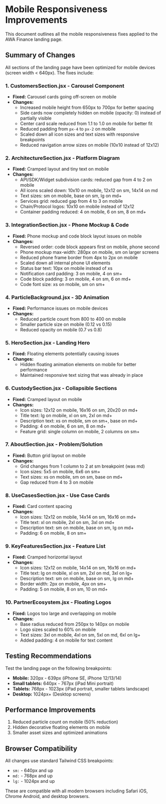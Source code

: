 # Mobile Responsiveness Improvements

This document outlines all the mobile responsiveness fixes applied to the AWA Finance landing page.

## Summary of Changes

All sections of the landing page have been optimized for mobile devices (screen width < 640px). The fixes include:

### 1. **CustomersSection.jsx** - Carousel Component
- **Fixed:** Carousel cards going off-screen on mobile
- **Changes:**
  - Increased mobile height from 650px to 700px for better spacing
  - Side cards now completely hidden on mobile (opacity: 0) instead of partially visible
  - Center card scale reduced from 1.1 to 1.0 on mobile for better fit
  - Reduced padding from `px-4` to `px-2` on mobile
  - Scaled down all icon sizes and text sizes with responsive breakpoints
  - Reduced navigation arrow sizes on mobile (10x10 instead of 12x12)

### 2. **ArchitectureSection.jsx** - Platform Diagram
- **Fixed:** Cramped layout and tiny text on mobile
- **Changes:**
  - API/SDK/Widget subdivision cards: reduced gap from 4 to 2 on mobile
  - All icons scaled down: 10x10 on mobile, 12x12 on sm, 14x14 on md
  - Text sizes: sm on mobile, base on sm, lg on md+
  - Services grid: reduced gap from 4 to 3 on mobile
  - Chain/Protocol logos: 10x10 on mobile instead of 12x12
  - Container padding reduced: 4 on mobile, 6 on sm, 8 on md+

### 3. **IntegrationSection.jsx** - Phone Mockup & Code
- **Fixed:** Phone mockup and code block layout issues on mobile
- **Changes:**
  - Reversed order: code block appears first on mobile, phone second
  - Phone mockup max-width: 280px on mobile, sm on larger screens
  - Reduced phone frame border from 4px to 2px on mobile
  - Scaled down all internal phone UI elements
  - Status bar text: 10px on mobile instead of xs
  - Notification card padding: 3 on mobile, 4 on sm+
  - Code block padding: 3 on mobile, 4 on sm, 6 on md+
  - Code font size: xs on mobile, sm on sm+

### 4. **ParticleBackground.jsx** - 3D Animation
- **Fixed:** Performance issues on mobile devices
- **Changes:**
  - Reduced particle count from 800 to 400 on mobile
  - Smaller particle size on mobile (0.12 vs 0.15)
  - Reduced opacity on mobile (0.7 vs 0.8)

### 5. **HeroSection.jsx** - Landing Hero
- **Fixed:** Floating elements potentially causing issues
- **Changes:**
  - Hidden floating animation elements on mobile for better performance
  - Maintained responsive text sizing that was already in place

### 6. **CustodySection.jsx** - Collapsible Sections
- **Fixed:** Cramped layout on mobile
- **Changes:**
  - Icon sizes: 12x12 on mobile, 16x16 on sm, 20x20 on md+
  - Title text: lg on mobile, xl on sm, 2xl on md+
  - Description text: xs on mobile, sm on sm+, base on md+
  - Padding: 4 on mobile, 6 on sm, 8 on md+
  - Feature grid: single column on mobile, 2 columns on sm+

### 7. **AboutSection.jsx** - Problem/Solution
- **Fixed:** Button grid layout on mobile
- **Changes:**
  - Grid changes from 1 column to 2 at sm breakpoint (was md)
  - Icon sizes: 5x5 on mobile, 6x6 on sm+
  - Text sizes: xs on mobile, sm on sm, base on md+
  - Gap reduced from 4 to 3 on mobile

### 8. **UseCasesSection.jsx** - Use Case Cards
- **Fixed:** Card content spacing
- **Changes:**
  - Icon sizes: 12x12 on mobile, 14x14 on sm, 16x16 on md+
  - Title text: xl on mobile, 2xl on sm, 3xl on md+
  - Description text: sm on mobile, base on sm, lg on md+
  - Padding: 6 on mobile, 8 on sm+

### 9. **KeyFeaturesSection.jsx** - Feature List
- **Fixed:** Cramped horizontal layout
- **Changes:**
  - Icon sizes: 12x12 on mobile, 14x14 on sm, 16x16 on md+
  - Title text: lg on mobile, xl on sm, 2xl on md, 3xl on lg+
  - Description text: sm on mobile, base on sm, lg on md+
  - Border width: 2px on mobile, 4px on sm+
  - Padding: 5 on mobile, 8 on sm, 10 on md+

### 10. **PartnerEcosystem.jsx** - Floating Logos
- **Fixed:** Logos too large and overlapping on mobile
- **Changes:**
  - Base radius reduced from 250px to 140px on mobile
  - Logo sizes scaled to 60% on mobile
  - Text sizes: 3xl on mobile, 4xl on sm, 5xl on md, 6xl on lg+
  - Added padding: 4 on mobile for text content

## Testing Recommendations

Test the landing page on the following breakpoints:
- **Mobile:** 320px - 639px (iPhone SE, iPhone 12/13/14)
- **Small tablets:** 640px - 767px (iPad Mini portrait)
- **Tablets:** 768px - 1023px (iPad portrait, smaller tablets landscape)
- **Desktop:** 1024px+ (Desktop screens)

## Performance Improvements

1. Reduced particle count on mobile (50% reduction)
2. Hidden decorative floating elements on mobile
3. Smaller asset sizes and optimized animations

## Browser Compatibility

All changes use standard Tailwind CSS breakpoints:
- `sm:` - 640px and up
- `md:` - 768px and up  
- `lg:` - 1024px and up

These are compatible with all modern browsers including Safari iOS, Chrome Android, and desktop browsers.


